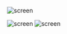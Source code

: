 



![screen](https://github.com/user-attachments/assets/1433bd31-4aae-4043-85ed-055a0dc3bd29)

![screen](https://github.com/user-attachments/assets/657475f0-4e85-4980-8e39-070dc4ea56e4)
![screen](https://github.com/user-attachments/assets/63f821cd-1e1c-413d-b3ab-dd4d84b4fdbf)
